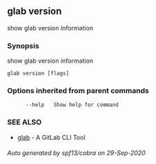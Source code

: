 ## glab version

show glab version information

### Synopsis

show glab version information

```
glab version [flags]
```

### Options inherited from parent commands

```
      --help   Show help for command
```

### SEE ALSO

* [glab](glab.md)	 - A GitLab CLI Tool

###### Auto generated by spf13/cobra on 29-Sep-2020
